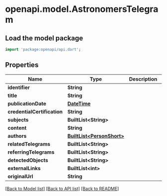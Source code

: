 # openapi.model.AstronomersTelegram

## Load the model package
```dart
import 'package:openapi/api.dart';
```

## Properties
Name | Type | Description | Notes
------------ | ------------- | ------------- | -------------
**identifier** | **String** |  | 
**title** | **String** |  | [optional] 
**publicationDate** | [**DateTime**](DateTime.md) |  | 
**credentialCertification** | **String** |  | [optional] 
**subjects** | **BuiltList&lt;String&gt;** |  | 
**content** | **String** |  | [optional] 
**authors** | [**BuiltList&lt;PersonShort&gt;**](PersonShort.md) |  | 
**relatedTelegrams** | **BuiltList&lt;String&gt;** |  | 
**referringTelegrams** | **BuiltList&lt;String&gt;** |  | 
**detectedObjects** | **BuiltList&lt;String&gt;** |  | 
**externalLinks** | **BuiltList&lt;int&gt;** |  | [optional] 
**originalUrl** | **String** |  | 

[[Back to Model list]](../README.md#documentation-for-models) [[Back to API list]](../README.md#documentation-for-api-endpoints) [[Back to README]](../README.md)



